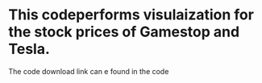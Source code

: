 # This codeperforms visulaization for the stock prices of Gamestop and Tesla. 
The code download link can e found in the code

